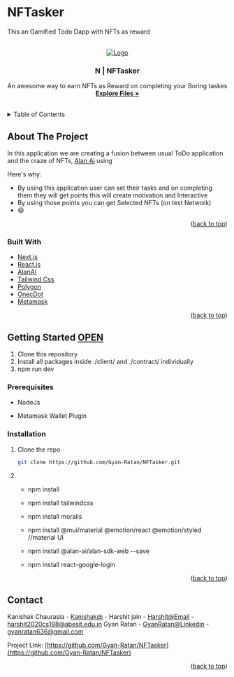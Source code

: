 # NFTasker
This an Gamified Todo Dapp with NFTs as reward

<div id="top"></div>


<!-- PROJECT SHIELDS -->
<!--
*** I'm using markdown "reference style" links for readability.
*** Reference links are enclosed in brackets [ ] instead of parentheses ( ).
*** See the bottom of this document for the declaration of the reference variables
*** for contributors-url, forks-url, etc. This is an optional, concise syntax you may use.
*** https://www.markdownguide.org/basic-syntax/#reference-style-links
-->

<!-- PROJECT LOGO -->
<br />
<div align="center">
  <a href="https://i.imgur.com/oJW7Bpl.png">
    <img src="https://i.imgur.com/oJW7Bpl.png" alt="Logo">
  </a>

  <h3 align="center">N | NFTasker</h3>

  <p align="center">
    An awesome way to earn NFTs as Reward on completing your Boring taskes 
    <br />
    <a href="https://github.com/Gyan-Ratan/NFTasker"><strong>Explore Files »</strong></a>
    <br />
    <br />
  </p>
</div>



<!-- TABLE OF CONTENTS -->
<details>
  <summary>Table of Contents</summary>
  <ol>
    <li>
      <a href="#about-the-project">About The Project</a>
      <ul>
        <li><a href="#built-with">Built With</a></li>
      </ul>
    </li>
    <li>
      <a href="#getting-started">Getting Started</a>
      <ul>
        <li><a href="#prerequisites">Prerequisites</a></li>
        <li><a href="#installation">Installation</a></li>
      </ul>
    </li>
  </ol>
</details>



<!-- ABOUT THE PROJECT -->
## About The Project

In this application we are creating a fusion between usual ToDo application and the craze of NFTs, <a href="https://alan.app/">Alan Ai</a> using 

Here's why:
* By using this application user can set their tasks and on completing them they will get points this will create motivation and Interactive
* By using those points you can get Selected NFTs (on test Network)
* :smile:


<p align="right">(<a href="#top">back to top</a>)</p>



### Built With

* [Next.js](https://nextjs.org/)
* [React.js](https://reactjs.org/)
* [AlanAi](https://alan.app/)
* [Tailwind Css](https://tailwindcss.com/)
* [Polygon](https://jquery.com)
* [OnecDot](https://onec.in/)
* [Metamask](https://metamask.io/)

<p align="right">(<a href="#top">back to top</a>)</p>



<!-- GETTING STARTED -->
## Getting Started [OPEN](https://github.com/Gyan-Ratan/NFTasker)
1. Clone this repository
2. Install all packages inside ./client/ and ./contract/ individually
3. npm run dev

### Prerequisites

* NodeJs

* Metamask Wallet Plugin


### Installation

1. Clone the repo
   ```sh
   git clone https://github.com/Gyan-Ratan/NFTasker.git
   ```
2.  * npm install

    * npm install tailwindcss 

    * npm install moralis

    * npm install @mui/material @emotion/react @emotion/styled        //material UI

    * npm install @alan-ai/alan-sdk-web --save

    * npm install react-google-login

<p align="right">(<a href="#top">back to top</a>)</p>



<!-- CONTACT -->
## Contact

Kanishak Chaurasia - [Kanishak@]() -
Harshit jain - [Harshit@Email](harshit2020cs198@abesit.edu.in) - harshit2020cs198@abesit.edu.in
Gyan Ratan - [GyanRatan@Linkedin](https://www.linkedin.com/in/gyanratan636/) - gyanratan636@gmail.com

Project Link: [https://github.com/Gyan-Ratan/NFTasker](https://github.com/Gyan-Ratan/NFTasker)

<p align="right">(<a href="#top">back to top</a>)</p>




<!-- MARKDOWN LINKS & IMAGES -->
<!-- https://www.markdownguide.org/basic-syntax/#reference-style-links -->
[contributors-shield]: https://img.shields.io/github/contributors/othneildrew/Best-README-Template.svg?style=for-the-badge
[contributors-url]: https://github.com/othneildrew/Best-README-Template/graphs/contributors
[forks-shield]: https://img.shields.io/github/forks/othneildrew/Best-README-Template.svg?style=for-the-badge
[forks-url]: https://github.com/othneildrew/Best-README-Template/network/members
[stars-shield]: https://img.shields.io/github/stars/othneildrew/Best-README-Template.svg?style=for-the-badge
[stars-url]: https://github.com/othneildrew/Best-README-Template/stargazers
[issues-shield]: https://img.shields.io/github/issues/othneildrew/Best-README-Template.svg?style=for-the-badge
[issues-url]: https://github.com/othneildrew/Best-README-Template/issues
[license-shield]: https://img.shields.io/github/license/othneildrew/Best-README-Template.svg?style=for-the-badge
[license-url]: https://github.com/othneildrew/Best-README-Template/blob/master/LICENSE.txt
[linkedin-shield]: https://img.shields.io/badge/-LinkedIn-black.svg?style=for-the-badge&logo=linkedin&colorB=555
[linkedin-url]: https://linkedin.com/in/othneildrew
[product-screenshot]: images/screenshot.png
